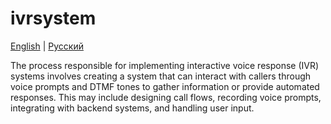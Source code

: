 # ivrsystem

[English](ivrsystem.md) | [Русский](ivrsystem.ru.md)

The process responsible for implementing interactive voice response (IVR) systems involves creating a system that can interact with callers through voice prompts and DTMF tones to gather information or provide automated responses. 
This may include designing call flows, recording voice prompts, integrating with backend systems, and handling user input.
